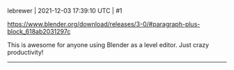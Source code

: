 lebrewer | 2021-12-03 17:39:10 UTC | #1

https://www.blender.org/download/releases/3-0/#paragraph-plus-block_618ab2031297c

This is awesome for anyone using Blender as a level editor. Just crazy productivity!

-------------------------

